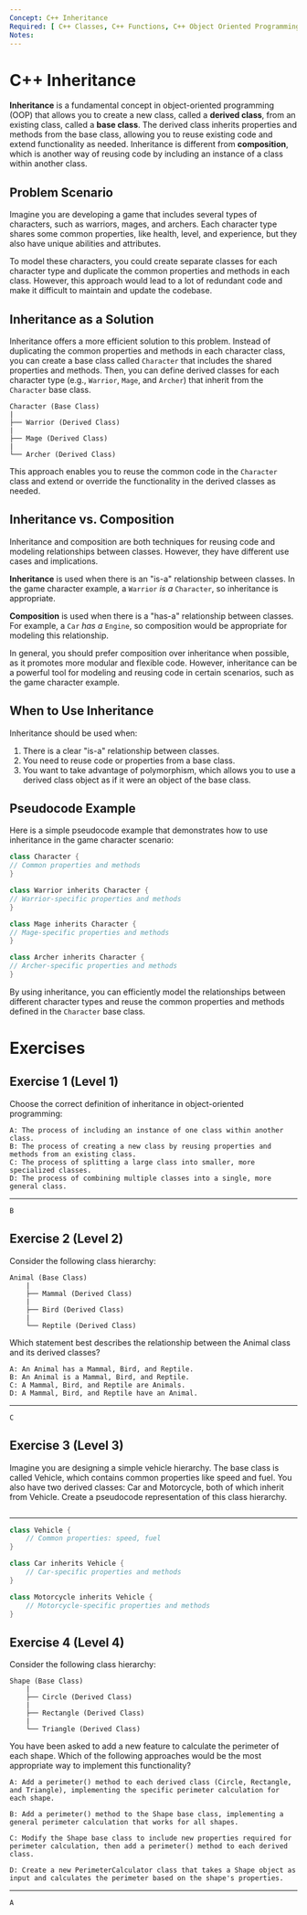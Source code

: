 ```yaml
---
Concept: C++ Inheritance
Required: [ C++ Classes, C++ Functions, C++ Object Oriented Programming ]
Notes:
---
```


# C++ Inheritance

**Inheritance** is a fundamental concept in object-oriented programming (OOP) that allows you to create a new class, called a **derived class**, from an existing class, called a **base class**. The derived class inherits properties and methods from the base class, allowing you to reuse existing code and extend functionality as needed. Inheritance is different from **composition**, which is another way of reusing code by including an instance of a class within another class.

## Problem Scenario

Imagine you are developing a game that includes several types of characters, such as warriors, mages, and archers. Each character type shares some common properties, like health, level, and experience, but they also have unique abilities and attributes.

To model these characters, you could create separate classes for each character type and duplicate the common properties and methods in each class. However, this approach would lead to a lot of redundant code and make it difficult to maintain and update the codebase.

## Inheritance as a Solution

Inheritance offers a more efficient solution to this problem. Instead of duplicating the common properties and methods in each character class, you can create a base class called `Character` that includes the shared properties and methods. Then, you can define derived classes for each character type (e.g., `Warrior`, `Mage`, and `Archer`) that inherit from the `Character` base class.

```
Character (Base Class)
|
├── Warrior (Derived Class)
|
├── Mage (Derived Class)
|
└── Archer (Derived Class)
```

This approach enables you to reuse the common code in the `Character` class and extend or override the functionality in the derived classes as needed.

## Inheritance vs. Composition

Inheritance and composition are both techniques for reusing code and modeling relationships between classes. However, they have different use cases and implications.

**Inheritance** is used when there is an "is-a" relationship between classes. In the game character example, a `Warrior` _is a_ `Character`, so inheritance is appropriate.

**Composition** is used when there is a "has-a" relationship between classes. For example, a `Car` _has a_ `Engine`, so composition would be appropriate for modeling this relationship.

In general, you should prefer composition over inheritance when possible, as it promotes more modular and flexible code. However, inheritance can be a powerful tool for modeling and reusing code in certain scenarios, such as the game character example.

## When to Use Inheritance

Inheritance should be used when:

1. There is a clear "is-a" relationship between classes.
2. You need to reuse code or properties from a base class.
3. You want to take advantage of polymorphism, which allows you to use a derived class object as if it were an object of the base class.

## Pseudocode Example

Here is a simple pseudocode example that demonstrates how to use inheritance in the game character scenario:

```cpp
class Character {
// Common properties and methods
}

class Warrior inherits Character {
// Warrior-specific properties and methods
}

class Mage inherits Character {
// Mage-specific properties and methods
}

class Archer inherits Character {
// Archer-specific properties and methods
}
```

By using inheritance, you can efficiently model the relationships between different character types and reuse the common properties and methods defined in the `Character` base class.

# Exercises

## Exercise 1 (Level 1)
Choose the correct definition of inheritance in object-oriented programming:

```
A: The process of including an instance of one class within another class.
B: The process of creating a new class by reusing properties and methods from an existing class.
C: The process of splitting a large class into smaller, more specialized classes.
D: The process of combining multiple classes into a single, more general class.
```
***

```
B
```

## Exercise 2 (Level 2)
Consider the following class hierarchy:

```
Animal (Base Class)
    |
    ├── Mammal (Derived Class)
    |
    ├── Bird (Derived Class)
    |
    └── Reptile (Derived Class)
```

Which statement best describes the relationship between the Animal class and its derived classes?

```
A: An Animal has a Mammal, Bird, and Reptile.
B: An Animal is a Mammal, Bird, and Reptile.
C: A Mammal, Bird, and Reptile are Animals.
D: A Mammal, Bird, and Reptile have an Animal.
```

***

```
C
```

## Exercise 3 (Level 3)
Imagine you are designing a simple vehicle hierarchy. The base class is called Vehicle, which contains common properties like speed and fuel. You also have two derived classes: Car and Motorcycle, both of which inherit from Vehicle. Create a pseudocode representation of this class hierarchy.

```
```

***

```cpp
class Vehicle {
    // Common properties: speed, fuel
}

class Car inherits Vehicle {
    // Car-specific properties and methods
}

class Motorcycle inherits Vehicle {
    // Motorcycle-specific properties and methods
}
```

## Exercise 4 (Level 4)
Consider the following class hierarchy:

```
Shape (Base Class)
    |
    ├── Circle (Derived Class)
    |
    ├── Rectangle (Derived Class)
    |
    └── Triangle (Derived Class)
```

You have been asked to add a new feature to calculate the perimeter of each shape. Which of the following approaches would be the most appropriate way to implement this functionality?

```
A: Add a perimeter() method to each derived class (Circle, Rectangle, and Triangle), implementing the specific perimeter calculation for each shape.

B: Add a perimeter() method to the Shape base class, implementing a general perimeter calculation that works for all shapes.

C: Modify the Shape base class to include new properties required for perimeter calculation, then add a perimeter() method to each derived class.

D: Create a new PerimeterCalculator class that takes a Shape object as input and calculates the perimeter based on the shape's properties.
```

***

```
A
```